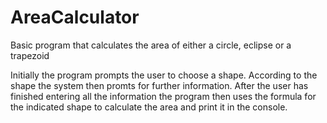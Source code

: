 # AreaCalculator
Basic program that calculates the area of either a circle, eclipse or a trapezoid 

Initially the program prompts the user to choose a shape. According to the shape the system then promts for further information. After the user has finished entering all the information the program then uses the formula for the indicated shape to calculate the area and print it in the console. 
